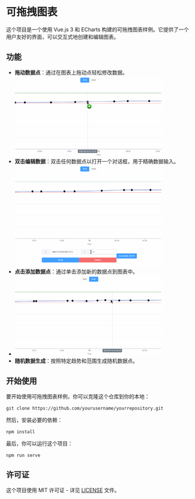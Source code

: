 # 可拖拽图表

这个项目是一个使用 Vue.js 3 和 ECharts 构建的可拖拽图表样例。它提供了一个用户友好的界面，可以交互式地创建和编辑图表。

## 功能

- **拖动数据点**：通过在图表上拖动点轻松修改数据。
    <img src="./docs/f1.gif" width="400">
- **双击编辑数据**：双击任何数据点以打开一个对话框，用于精确数据输入。
    <img src="./docs/f2.gif" width="400">
- **点击添加数据点**：通过单击添加新的数据点到图表中。
-   <img src="./docs/f3.gif" width="400">
- **随机数据生成**：按照特定趋势和范围生成随机数据点。

## 开始使用

要开始使用可拖拽图表样例，你可以克隆这个仓库到你的本地：

```
git clone https://github.com/yourusername/yourrepository.git
```

然后，安装必要的依赖：

```
npm install
```

最后，你可以运行这个项目：

```
npm run serve
```

## 许可证

这个项目使用 MIT 许可证 - 详见 [LICENSE](LICENSE) 文件。